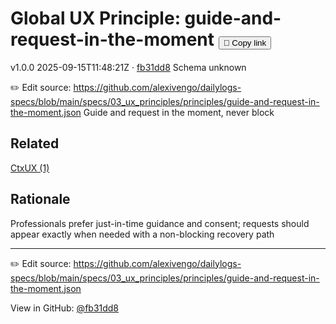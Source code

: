 # Global UX Principle: guide-and-request-in-the-moment <button class="copy-link" aria-label="Copy page link" onclick="window.spechubCopyLink && window.spechubCopyLink()">🔗 Copy link</button>

<p class="badges">
  <span class="badge version">v1.0.0</span>
  <span class="badge build">2025-09-15T11:48:21Z · <a href="https://github.com/alexivengo/dailylogs-specs/commit/fb31dd8" target="_blank" rel="noopener" class="sha">fb31dd8</a></span>
  <span class="badge schema unknown">Schema unknown</span>
</p>

✏️ Edit source: https://github.com/alexivengo/dailylogs-specs/blob/main/specs/03_ux_principles/principles/guide-and-request-in-the-moment.json
Guide and request in the moment, never block

## Related
<p>
  <span class="chip"><a href="../ctxux/index.md#?principles=guide-and-request-in-the-moment">CtxUX (1)</a></span>
</p>

## Rationale
Professionals prefer just-in-time guidance and consent; requests should appear exactly when needed with a non-blocking recovery path



---
✏️ Edit source: https://github.com/alexivengo/dailylogs-specs/blob/main/specs/03_ux_principles/principles/guide-and-request-in-the-moment.json

<p class="page-meta">
  View in GitHub: <a href="https://github.com/alexivengo/dailylogs-specs/commit/fb31dd8" target="_blank" rel="noopener">@fb31dd8</a></p>